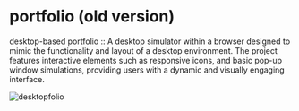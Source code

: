 # portfolio (old version)
desktop-based portfolio ::
A desktop simulator within a browser designed to mimic the functionality and layout of a desktop environment. The project features interactive elements such as responsive icons, and basic pop-up window simulations, providing users with a dynamic and visually engaging interface.

![desktopfolio](https://github.com/user-attachments/assets/d28364d0-e02b-499a-8a94-44a920c4adbc)
